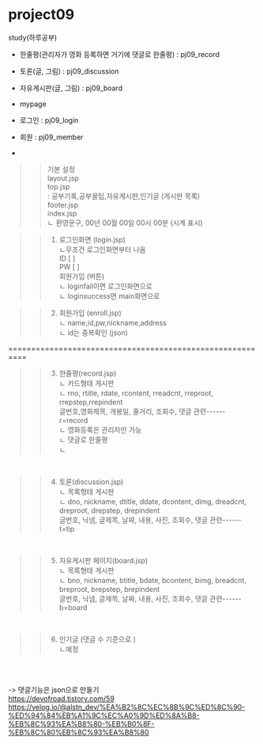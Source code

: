 # project09
study(하루공부)

- 한줄평(관리자가 영화 등록하면 거기에 댓글로 한줄평)  : pj09_record
- 토론(글, 그림) : pj09_discussion
- 자유게시판(글, 그림) : pj09_board
- mypage 

- 로그인 : pj09_login
- 회원 : pj09_member
- 


>>기본 설정 <br>
layout.jsp <br>
top.jsp <br>
  : 공부기록,공부꿀팁,자유게시판,인기글 (게시판 목록) <br>
footer.jsp <br>
index.jsp <br>
  ㄴ 환영문구, 00년 00월 00일 00시 00분 (시계 표시) <br>

>>1. 로그인화면 (login.jsp) <br>
     ㄴ무조건 로그인화면부터 나옴 <br>
      ID [             ] <br>
      PW [             ] <br>
      회원가입 (버튼) <br>
     ㄴ loginfail이면 로그인화면으로  <br>
     ㄴ loginsuccess면 main화면으로 <br>
 
>>2. 회원가입 (enroll.jsp) <br>
     ㄴ name,id,pw,nickname,address <br>
     ㄴ id는 중복확인 (json) <br>

========================================================== <br>
>>3. 한줄평(record.jsp) <br>
     ㄴ 카드형태 게시판 <br>
     ㄴ rno,      rtitle,     rdate, rcontent, rreadcnt, rreproot, rrepstep,rrepindent <br>
         글번호,영화제목, 개봉일,   줄거리,  조회수,   댓글 관련------ <br>
         r=record <br>
     ㄴ 영화등록은 관리자만 가능 <br>
     ㄴ 댓글로 한줄평 <br>
     ㄴ  <br>
 <br>
 
>>4. 토론(discussion.jsp) <br>
     ㄴ 목록형태 게시판 <br>
     ㄴ dno, nickname, dtitle, ddate, dcontent, dimg,  dreadcnt, dreproot, drepstep, drepindent <br>
         글번호, 닉넴, 글제목, 날짜, 내용,       사진,   조회수,   댓글 관련------ <br>
         t=tip <br>
 <br>
 
>>5. 자유게시판 페이지(board.jsp) <br>
     ㄴ 목록형태 게시판 <br>
     ㄴ bno, nickname, btitle, bdate, bcontent, bimg,  breadcnt, breproot, brepstep, brepindent <br>
         글번호, 닉넴, 글제목, 날짜, 내용,       사진,   조회수,   댓글 관련------ <br>
         b=board <br>
 <br>
 
>>6.  인기글 (댓글 수 기준으로 ) <br>
     ㄴ예정 <br>
 <br>
 <br>
 
-> 댓글기능은 json으로 만들기 <br>
    https://devofroad.tistory.com/59 <br>
    https://velog.io/@alstn_dev/%EA%B2%8C%EC%8B%9C%ED%8C%90-%ED%94%84%EB%A1%9C%EC%A0%9D%ED%8A%B8-%EB%8C%93%EA%B8%80-%EB%B0%8F-%EB%8C%80%EB%8C%93%EA%B8%80 <br>




